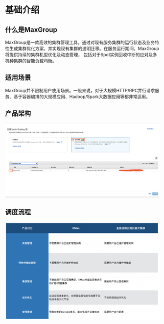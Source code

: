 # 基础介绍

## 什么是MaxGroup

MaxGroup是一款高效的集群管理工具。通过对现有服务集群的运行状态及业务特性生成集群优化方案，并实现现有集群的透明迁移。在服务运行期间，MaxGroup将提供持续的集群机型优化及动态管理， 包括对于Spot实例回收中断的应对及多机种集群的智能负载均衡。

## 适用场景

MaxGroup并不限制用户使用场景。一般来说，对于大规模HTTP/RPC并行请求服务、基于容器编排的大规模应用、Hadoop/Spark大数据应用等都非常适用。

## 产品架构



![](../../.gitbook/assets/image%20%2821%29.png)

## 调度流程

![](../../.gitbook/assets/image%20%2855%29.png)

